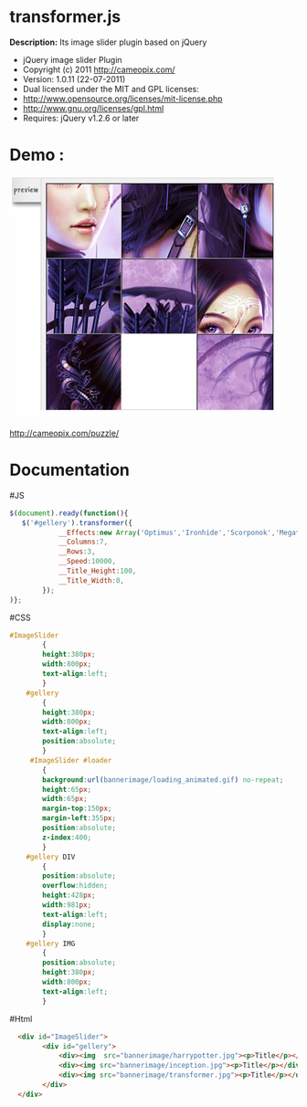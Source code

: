 # transformer.js

**Description:** Its image slider plugin based on jQuery

 * jQuery image slider Plugin
 * Copyright (c) 2011 http://cameopix.com/
 * Version: 1.0.11 (22-07-2011)
 * Dual licensed under the MIT and GPL licenses:
 * http://www.opensource.org/licenses/mit-license.php
 * http://www.gnu.org/licenses/gpl.html
 * Requires: jQuery v1.2.6 or later
 
# Demo :

![alt tag](https://github.com/rakibulalam/puzzle.js/blob/master/snapshot.jpg)

http://cameopix.com/puzzle/
# Documentation
#JS
```javascript
$(document).ready(function(){
   $('#gellery').transformer({
			__Effects:new Array('Optimus','Ironhide','Scorponok','Megatron','Starscream','Jazz'),	
			__Columns:7,
			__Rows:3,
			__Speed:10000,
			__Title_Height:100,
			__Title_Width:0,
		});
)};
```
#CSS
```CSS
#ImageSlider
		{
		height:380px;
		width:800px;
		text-align:left;
		}
	#gellery
		{
		height:380px;
		width:800px;
		text-align:left;
		position:absolute;	
		}
	 #ImageSlider #loader
		{
		background:url(bannerimage/loading_animated.gif) no-repeat;
		height:65px;
		width:65px;
		margin-top:150px;
		margin-left:355px;
		position:absolute;
		z-index:400;
		}
	#gellery DIV
		{ 
		position:absolute; 
		overflow:hidden;
		height:428px;
		width:981px;
		text-align:left;
		display:none;
		}
	#gellery IMG
		{
		position:absolute;
		height:380px;
		width:800px;
		text-align:left;
		}
```
#Html
```HTML
  <div id="ImageSlider">
    	<div id="gellery">
    		<div><img  src="bannerimage/harrypotter.jpg"><p>Title</p></div>
    		<div><img src="bannerimage/inception.jpg"><p>Title</p></div>
    		<div><img src="bannerimage/transformer.jpg"><p>Title</p></div>											
    	</div>
  </div>
```
